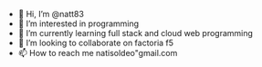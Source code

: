 - 👋 Hi, I’m @natt83
- 👀 I’m interested in programming
- 🌱 I’m currently learning full stack and cloud web programming
- 💞️ I’m looking to collaborate on factoria f5
- 📫 How to reach me natisoldeo"gmail.com

<!---
natt83/natt83 is a ✨ special ✨ repository because its `README.md` (this file) appears on your GitHub profile.
You can click the Preview link to take a look at your changes.
--->
